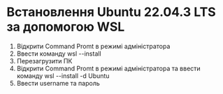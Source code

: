 # Встановлення Ubuntu 22.04.3 LTS за допомогою WSL

1. Відкрити Command Promt в режимі адміністратора 
2. Ввести команду wsl --install
3. Перезагрузити ПК
4. Відкрити Command Promt в режимі адміністратора та ввести команду wsl --install -d Ubuntu
5. Ввести username та пароль  
